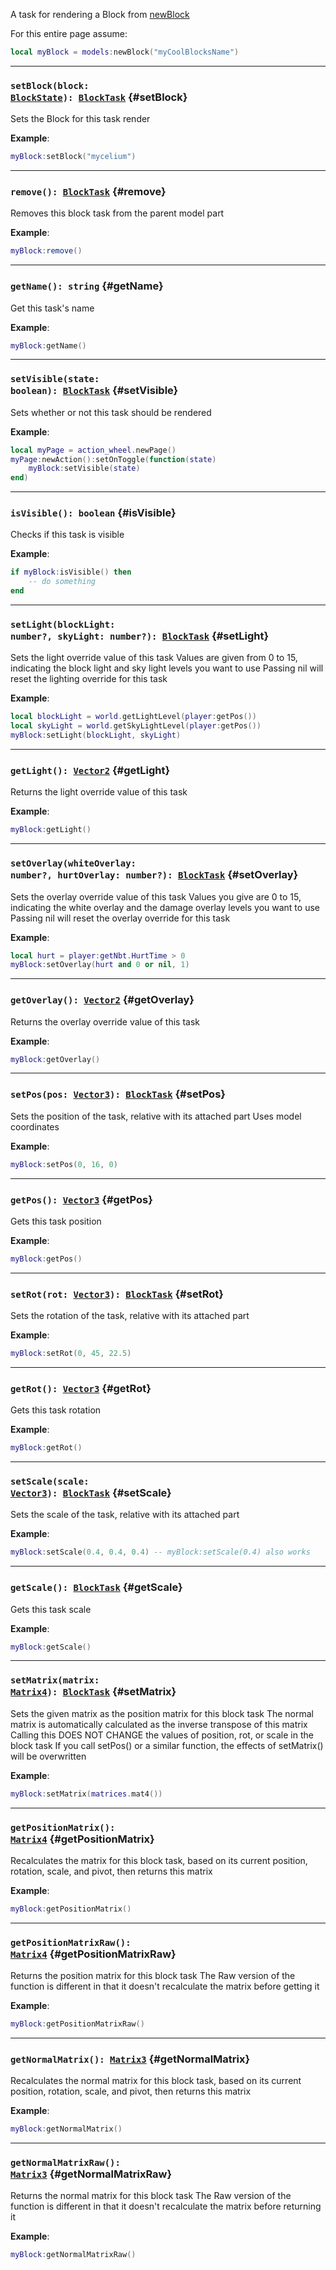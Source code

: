 A task for rendering a Block from [newBlock](.#newBlock)

For this entire page assume:

```lua
local myBlock = models:newBlock("myCoolBlocksName")
```

---

### <code>setBlock(block: [BlockState](../World/BlockState)): [BlockTask](./BlockTask)</code> \{#setBlock}

Sets the Block for this task render

**Example**:

```lua
myBlock:setBlock("mycelium")
```

---

### <code>remove(): [BlockTask](./BlockTask)</code> \{#remove}

Removes this block task from the parent model part

**Example**:

```lua
myBlock:remove()
```

---

### <code>getName(): string</code> \{#getName}

Get this task's name

**Example**:

```lua
myBlock:getName()
```

---

### <code>setVisible(state: boolean): [BlockTask](./BlockTask)</code> \{#setVisible}

Sets whether or not this task should be rendered

**Example**:

```lua
local myPage = action_wheel.newPage()
myPage:newAction():setOnToggle(function(state)
    myBlock:setVisible(state)
end)
```

---

### <code>isVisible(): boolean</code> \{#isVisible}

Checks if this task is visible

**Example**:

```lua
if myBlock:isVisible() then
    -- do something
end
```

---

### <code>setLight(blockLight: number?, skyLight: number?): [BlockTask](./BlockTask)</code> \{#setLight}

Sets the light override value of this task
Values are given from 0 to 15, indicating the block light and sky light levels you want to use
Passing nil will reset the lighting override for this task

**Example**:

```lua
local blockLight = world.getLightLevel(player:getPos())
local skyLight = world.getSkyLightLevel(player:getPos())
myBlock:setLight(blockLight, skyLight)
```

---

### <code>getLight(): [Vector2](../Vectors/Vector2)</code> \{#getLight}

Returns the light override value of this task

**Example**:

```lua
myBlock:getLight()
```

---

### <code>setOverlay(whiteOverlay: number?, hurtOverlay: number?): [BlockTask](./BlockTask)</code> \{#setOverlay}

Sets the overlay override value of this task
Values you give are 0 to 15, indicating the white overlay and the damage overlay levels you want to use
Passing nil will reset the overlay override for this task

**Example**:

```lua
local hurt = player:getNbt.HurtTime > 0
myBlock:setOverlay(hurt and 0 or nil, 1)
```

---

### <code>getOverlay(): [Vector2](../Vectors/Vector2)</code> \{#getOverlay}

Returns the overlay override value of this task

**Example**:

```lua
myBlock:getOverlay()
```

---

### <code>setPos(pos: [Vector3](../Vectors/Vector3)): [BlockTask](./BlockTask)</code> \{#setPos}

Sets the position of the task, relative with its attached part
Uses model coordinates

**Example**:

```lua
myBlock:setPos(0, 16, 0)
```

---

### <code>getPos(): [Vector3](../Vectors/Vector3)</code> \{#getPos}

Gets this task position

**Example**:

```lua
myBlock:getPos()
```

---

### <code>setRot(rot: [Vector3](../Vectors/Vector3)): [BlockTask](./BlockTask)</code> \{#setRot}

Sets the rotation of the task, relative with its attached part

**Example**:

```lua
myBlock:setRot(0, 45, 22.5)
```

---

### <code>getRot(): [Vector3](../Vectors/Vector3)</code> \{#getRot}

Gets this task rotation

**Example**:

```lua
myBlock:getRot()
```

---

### <code>setScale(scale: [Vector3](../Vectors/Vector3)): [BlockTask](./BlockTask)</code> \{#setScale}

Sets the scale of the task, relative with its attached part

**Example**:

```lua
myBlock:setScale(0.4, 0.4, 0.4) -- myBlock:setScale(0.4) also works
```

---

### <code>getScale(): [BlockTask](./BlockTask)</code> \{#getScale}

Gets this task scale

**Example**:

```lua
myBlock:getScale()
```

---

### <code>setMatrix(matrix: [Matrix4](../Matrices/Matrix4)): [BlockTask](./BlockTask)</code> \{#setMatrix}

Sets the given matrix as the position matrix for this block task
The normal matrix is automatically calculated as the inverse transpose of this matrix
Calling this DOES NOT CHANGE the values of position, rot, or scale in the block task
If you call setPos() or a similar function, the effects of setMatrix() will be overwritten

**Example**:

```lua
myBlock:setMatrix(matrices.mat4())
```

---

### <code>getPositionMatrix(): [Matrix4](../Matrices/Matrix4)</code> \{#getPositionMatrix}

Recalculates the matrix for this block task, based on its current position, rotation, scale, and pivot, then returns this matrix

**Example**:

```lua
myBlock:getPositionMatrix()
```

---

### <code>getPositionMatrixRaw(): [Matrix4](../Matrices/Matrix4)</code> \{#getPositionMatrixRaw}

Returns the position matrix for this block task
The Raw version of the function is different in that it doesn't recalculate the matrix before getting it

**Example**:

```lua
myBlock:getPositionMatrixRaw()
```

---

### <code>getNormalMatrix(): [Matrix3](../Matrices/Matrix3)</code> \{#getNormalMatrix}

Recalculates the normal matrix for this block task, based on its current position, rotation, scale, and pivot, then returns this matrix

**Example**:

```lua
myBlock:getNormalMatrix()
```

---

### <code>getNormalMatrixRaw(): [Matrix3](../Matrices/Matrix3)</code> \{#getNormalMatrixRaw}

Returns the normal matrix for this block task
The Raw version of the function is different in that it doesn't recalculate the matrix before returning it

**Example**:

```lua
myBlock:getNormalMatrixRaw()
```
